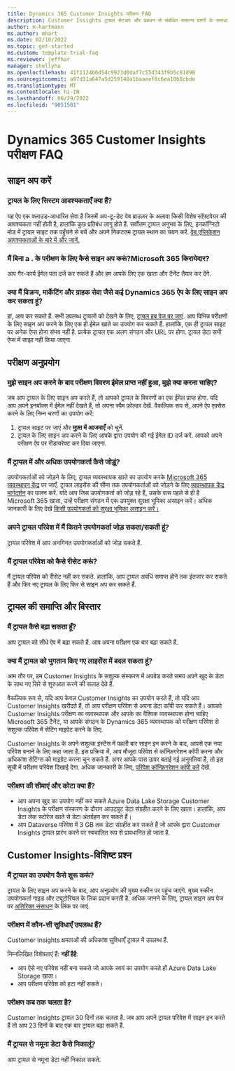 ```yaml
---
title: Dynamics 365 Customer Insights परीक्षण FAQ
description: Customer Insights ट्रायल सेटअप और प्रबंधन से संबंधित सामान्य प्रश्नों के समाधान. प्लेटफ़ॉर्म और ऐप-विशिष्ट समस्याओं को हल करने का तरीका जानें.
author: m-hartmann
ms.author: mhart
ms.date: 02/10/2022
ms.topic: get-started
ms.custom: template-trial-faq
ms.reviewer: jeffhar
manager: shellyha
ms.openlocfilehash: 41f112466d54c9923d0daf7c55d343f9b5c81d98
ms.sourcegitcommit: a97d31a647a5d259140a1baaeef8c6ea10b8cbde
ms.translationtype: MT
ms.contentlocale: hi-IN
ms.lasthandoff: 06/29/2022
ms.locfileid: "9051501"
---
```

# <a name="dynamics-365-customer-insights-trial-faq"></a>Dynamics 365 Customer Insights परीक्षण FAQ

## <a name="sign-up"></a>साइन अप करें

### <a name="what-are-the-system-requirements-for-the-trial"></a>ट्रायल के लिए सिस्टम आवश्यकताएँ क्या हैं?

यह ऐप एक क्लाउड-आधारित सेवा है जिसमें अप-टू-डेट वेब ब्राउज़र के अलावा किसी विशेष सॉफ़्टवेयर की आवश्यकता नहीं होती है, हालांकि कुछ प्रतिबंध लागू होते हैं. सर्वोत्तम ट्रायल अनुभव के लिए, इनकॉग्निटो मोड में ट्रायल साइट तक पहुँचने से बचें और अपने निकटतम ट्रायल स्थान का चयन करें. [वेब एप्लिकेशन आवश्यकताओं के बारे में और जानें.](/power-platform/admin/web-application-requirements)

### <a name="how-do-i-sign-up-for-the-trial-without-a-microsoft-365-tenant"></a>मैं बिना a . के परीक्षण के लिए कैसे साइन अप करूं?Microsoft 365 किरायेदार?

आप गैर-कार्य ईमेल पता दर्ज कर सकते हैं और हम आपके लिए एक खाता और टैनेंट तैयार कर देंगे.

### <a name="can-i-sign-up-for-multiple-dynamics-365-apps-such-as-sales-marketing-and-customer-service"></a>क्या मैं विक्रय, मार्केटिंग और ग्राहक सेवा जैसे कई Dynamics 365 ऐप के लिए साइन अप कर सकता हूं?

हां, आप कर सकते हैं. सभी उपलब्ध ट्रायलों को देखने के लिए, [ट्रायल हब पेज पर जाएं](https://dynamics.microsoft.com/dynamics-365-free-trial). आप विभिन्न परीक्षणों के लिए साइन अप करने के लिए एक ही ईमेल खाते का उपयोग कर सकते हैं. हालांकि, एक ही ट्रायल साइट पर अनेक ऐप्स होना संभव नहीं है. प्रत्येक ट्रायल एक अलग संगठन और URL पर होगा. ट्रायल डेटा सभी ऐप्स में साझा नहीं किया जाएगा.

## <a name="trial-app"></a>परीक्षण अनुप्रयोग

### <a name="i-didnt-receive-the-trial-details-email-after-signing-up-what-should-i-do"></a>मुझे साइन अप करने के बाद परीक्षण विवरण ईमेल प्राप्त नहीं हुआ, मुझे क्या करना चाहिए?

जब आप ट्रायल के लिए साइन अप करते हैं, तो आपको ट्रायल के विवरणों का एक ईमेल प्राप्त होगा. यदि आप अपने इनबॉक्स में ईमेल नहीं देखते हैं, तो अपना स्पैम फ़ोल्डर देखें. वैकल्पिक रूप से, अपने ऐप एक्सेस करने के लिए निम्न चरणों का उपयोग करें:

1. ट्रायल साइट पर जाएं और **मुफ़्त में आजमाएँ** को चुनें.
1. ट्रायल के लिए साइन अप करने के लिए आपके द्वारा उपयोग की गई ईमेल ID दर्ज करें. आपको अपने परीक्षण ऐप पर रीडायरेक्ट कर दिया जाएगा.

### <a name="how-do-i-add-more-users-to-a-trial"></a>मैं ट्रायल में और अधिक उपयोगकर्ता कैसे जोड़ूं?

उपयोगकर्ताओं को जोड़ने के लिए, ट्रायल व्यवस्थापक खाते का उपयोग करके [Microsoft 365 व्यवस्थापन केंद्र](https://admin.microsoft.com) पर जाएँ. ट्रायल लाइसेंस की सीमा तक उपयोगकर्ताओं को जोड़ने के लिए [व्यवस्थापक केंद्र मार्गदर्शन](/microsoft-365/admin/add-users/add-users) का पालन करें. यदि आप जिस उपयोगकर्ता को जोड़ रहे हैं, उसके पास पहले से ही है Microsoft 365 खाता, उन्हें परीक्षण संगठन में एक उपयुक्त सुरक्षा भूमिका असाइन करें। अधिक जानकारी के लिए देखें [किसी उपयोगकर्ता को सुरक्षा भूमिका असाइन करें।](/power-platform/admin/create-users-assign-online-security-roles#assign-a-security-role-to-a-user)

### <a name="how-many-users-can-i-add-to-my-trial-environment"></a>अपने ट्रायल परिवेश में मैं कितने उपयोगकर्ता जोड़ सकता/सकती हूं?

ट्रायल परिवेश में आप अनगिनत उपयोगकर्ताओं को जोड़ सकते हैं.

### <a name="how-do-i-reset-the-trial-environment"></a>मैं ट्रायल परिवेश को कैसे रीसेट करूं?

मैं ट्रायल परिवेश को रीसेट नहीं कर सकते. हालांकि, आप ट्रायल अवधि समाप्त होने तक इंतजार कर सकते हैं और फिर नए ट्रायल के लिए फिर से साइन अप कर सकते हैं.

## <a name="trial-expiration-and-extension"></a>ट्रायल की समाप्ति और विस्तार

### <a name="how-do-i-extend-the-trial"></a>मैं ट्रायल कैसे बढ़ा सकता हूँ?

आप ट्रायल को सीधे ऐप में बढ़ा सकते हैं. आप अपना परीक्षण एक बार बढ़ा सकते हैं.

### <a name="can-i-convert-the-trial-to-a-paid-license"></a>क्या मैं ट्रायल को भुगतान किए गए लाइसेंस में बदल सकता हूं?

आम तौर पर, हम Customer Insights के सशुल्क संस्करण में अपग्रेड करते समय अपने खुद के डेटा के साथ नए सिरे से शुरुआत करने की सलाह देते हैं. 

वैकल्पिक रूप से, यदि आप केवल Customer Insights का उपयोग करते हैं, तो यदि आप Customer Insights खरीदते हैं, तो आप परीक्षण परिवेश से अपना डेटा कॉपी कर सकते हैं। आपको Customer Insights परीक्षण का व्यवस्थापक और आपके का वैश्विक व्यवस्थापक होना चाहिए Microsoft 365 टैनेंट, या आपके संगठन के Dynamics 365 व्यवस्थापक को परीक्षण परिवेश से सशुल्क परिवेश में सेटिंग माइग्रेट करने के लिए.

Customer Insights के अपने सशुल्क इंस्टेंस में पहली बार साइन इन करने के बाद, आपसे एक नया परिवेश बनाने के लिए कहा जाता है. इस प्रक्रिया में, आप मौजूदा परिवेश से कॉन्फ़िगरेशन कॉपी करना और अधिकांश सेटिंग्स को माइग्रेट करना चुन सकते हैं. अगर आपके पास ऊपर बताई गई अनुमतियां हैं, तो इस सूची में परीक्षण परिवेश दिखाई देगा. अधिक जानकारी के लिए, [परिवेश कॉन्फ़िगरेशन कॉपी करें](create-environment.md#copy-the-environment-configuration) देखें.

### <a name="what-are-the-trial-limits-and-quotas"></a>परीक्षण की सीमाएं और कोटा क्या हैं?

- आप अपना खुद का उपयोग नहीं कर सकते Azure Data Lake Storage Customer Insights के परीक्षण संस्करण के दौरान आउटपुट डेटा संग्रहीत करने के लिए खाता। हालांकि, आप डेटा लेक स्टोरेज खाते से डेटा अंतर्ग्रहण कर सकते हैं।
- आप Dataverse परिवेश में 3 GB तक डेटा संग्रहीत कर सकते हैं जो आपके द्वारा Customer Insights ट्रायल प्रारंभ करने पर स्वचालित रूप से प्रावधानित हो जाता है.

## <a name="customer-insights-specific-questions"></a>Customer Insights-विशिष्ट प्रश्न

### <a name="how-do-i-start-using-the-trial"></a>मैं ट्रायल का उपयोग कैसे शुरू करूं?

ट्रायल के लिए साइन अप करने के बाद, आप अनुप्रयोग की मुख्य स्क्रीन पर पहुंच जाएंगे. मुख्य स्क्रीन उपयोगकर्ता गाइड और ट्यूटोरियल के लिंक प्रदान करती है. अधिक जानने के लिए, ट्रायल साइन अप पेज पर [अतिरिक्त संसाधन](trial-signup.md#additional-resources) के लिंक पर जाएं.

### <a name="what-features-are-available-in-the-trial"></a>परीक्षण में कौन-सी सुविधाएँ उपलब्ध हैं?

Customer Insights क्षमताओं की अधिकांश सुविधाएँ ट्रायल में उपलब्ध हैं.

निम्नलिखित विशेषताएं हैं: **नहीं हैहै**:

- आप ऐसे नए परिवेश नहीं बना सकते जो आपके स्वयं का उपयोग करते हों Azure Data Lake Storage खाता।
- आप परीक्षण परिवेश को हटा नहीं सकते।

### <a name="how-long-does-the-trial-last"></a>परीक्षण कब तक चलता है?

Customer Insights ट्रायल 30 दिनों तक चलता है. जब आप अपने ट्रायल परिवेश में साइन इन करते हैं तो आप 23 दिनों के बाद एक बार ट्रायल बढ़ा सकते हैं.

### <a name="how-do-i-remove-sample-data-from-the-trial"></a>मैं ट्रायल से नमूना डेटा कैसे निकालूं?

आप ट्रायल से नमूना डेटा नहीं निकाल सकते.
